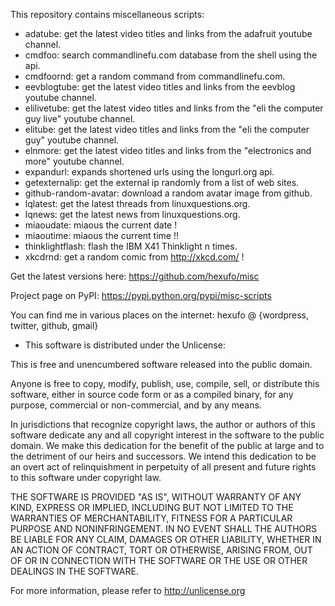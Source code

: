 This repository contains miscellaneous scripts:

- adatube: get the latest video titles and links from the
  adafruit youtube channel.
- cmdfoo: search commandlinefu.com database from the shell using the api.
- cmdfoornd: get a random command from commandlinefu.com.
- eevblogtube: get the latest video titles and links from the
  eevblog youtube channel.
- elilivetube: get the latest video titles and links from the
  "eli the computer guy live" youtube channel.
- elitube: get the latest video titles and links from the
  "eli the computer guy" youtube channel.
- elnmore: get the latest video titles and links from the
  "electronics and more" youtube channel.
- expandurl: expands shortened urls using the longurl.org api.
- getexternalip: get the external ip randomly from a list of web sites.
- github-random-avatar: download a random avatar image from github.
- lqlatest: get the latest threads from linuxquestions.org.
- lqnews: get the latest news from linuxquestions.org.
- miaoudate: miaous the current date !
- miaoutime: miaous the current time !!
- thinklightflash: flash the IBM X41 Thinklight n times.
- xkcdrnd: get a random comic from http://xkcd.com/ !

Get the latest versions here:
https://github.com/hexufo/misc

Project page on PyPI: https://pypi.python.org/pypi/misc-scripts

You can find me in various places on the internet:
hexufo @ {wordpress, twitter, github, gmail}

- This software is distributed under the Unlicense:

This is free and unencumbered software released into the public domain.

Anyone is free to copy, modify, publish, use, compile, sell, or
distribute this software, either in source code form or as a compiled
binary, for any purpose, commercial or non-commercial, and by any
means.

In jurisdictions that recognize copyright laws, the author or authors
of this software dedicate any and all copyright interest in the
software to the public domain. We make this dedication for the benefit
of the public at large and to the detriment of our heirs and
successors. We intend this dedication to be an overt act of
relinquishment in perpetuity of all present and future rights to this
software under copyright law.

THE SOFTWARE IS PROVIDED "AS IS", WITHOUT WARRANTY OF ANY KIND,
EXPRESS OR IMPLIED, INCLUDING BUT NOT LIMITED TO THE WARRANTIES OF
MERCHANTABILITY, FITNESS FOR A PARTICULAR PURPOSE AND NONINFRINGEMENT.
IN NO EVENT SHALL THE AUTHORS BE LIABLE FOR ANY CLAIM, DAMAGES OR
OTHER LIABILITY, WHETHER IN AN ACTION OF CONTRACT, TORT OR OTHERWISE,
ARISING FROM, OUT OF OR IN CONNECTION WITH THE SOFTWARE OR THE USE OR
OTHER DEALINGS IN THE SOFTWARE.

For more information, please refer to <http://unlicense.org>
